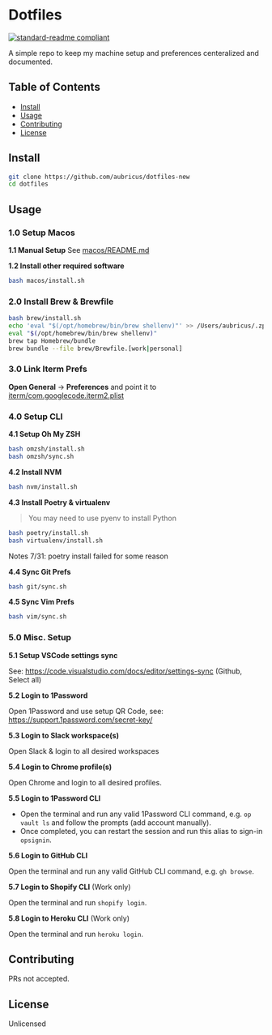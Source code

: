 # Dotfiles

[![standard-readme compliant](https://img.shields.io/badge/readme%20style-standard-brightgreen.svg?style=flat-square)](https://github.com/RichardLitt/standard-readme)

A simple repo to keep my machine setup and preferences centeralized and documented.

## Table of Contents

- [Install](#install)
- [Usage](#usage)
- [Contributing](#contributing)
- [License](#license)

## Install

```bash
git clone https://github.com/aubricus/dotfiles-new
cd dotfiles
```

## Usage

### 1.0 Setup Macos

**1.1 Manual Setup**
See [macos/README.md](macos/README.md)

**1.2 Install other required software**

```bash
bash macos/install.sh
```

### 2.0 Install Brew & Brewfile

```bash
bash brew/install.sh
echo 'eval "$(/opt/homebrew/bin/brew shellenv)"' >> /Users/aubricus/.zprofile
eval "$(/opt/homebrew/bin/brew shellenv)"
brew tap Homebrew/bundle
brew bundle --file brew/Brewfile.[work|personal]
```

### 3.0 Link Iterm Prefs

**Open General** → **Preferences** and point it to [iterm/com.googlecode.iterm2.plist](iterm/com.googlecode.iterm2.plist)

### 4.0 Setup CLI

**4.1 Setup Oh My ZSH**

```bash
bash omzsh/install.sh
bash omzsh/sync.sh
```

**4.2 Install NVM**

```bash
bash nvm/install.sh
```

**4.3 Install Poetry & virtualenv**

> You may need to use pyenv to install Python

```bash
bash poetry/install.sh
bash virtualenv/install.sh
```

Notes 7/31: poetry install failed for some reason

**4.4 Sync Git Prefs**

```bash
bash git/sync.sh
```

**4.5 Sync Vim Prefs**

```bash
bash vim/sync.sh
```

### 5.0 Misc. Setup

**5.1 Setup VSCode settings sync**

See: <https://code.visualstudio.com/docs/editor/settings-sync> (Github, Select all)

**5.2 Login to 1Password**

Open 1Password and use setup QR Code, see: <https://support.1password.com/secret-key/>

**5.3 Login to Slack workspace(s)**

Open Slack & login to all desired workspaces 

**5.4 Login to Chrome profile(s)**

Open Chrome and login to all desired profiles.

**5.5 Login to 1Password CLI**

* Open the terminal and run any valid 1Password CLI command, e.g. `op vault ls` and follow the prompts (add account manually).
* Once completed, you can restart the session and run this alias to sign-in `opsignin`.

**5.6 Login to GitHub CLI**

Open the terminal and run any valid GitHub CLI command, e.g. `gh browse`.

**5.7 Login to Shopify CLI** (Work only)

Open the terminal and run `shopify login`.

**5.8 Login to Heroku CLI** (Work only)

Open the terminal and run `heroku login`.



## Contributing

PRs not accepted.

## License

Unlicensed
